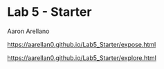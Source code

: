 # Lab 5 - Starter
Aaron Arellano

https://aarellan0.github.io/Lab5_Starter/expose.html

https://aarellan0.github.io/Lab5_Starter/explore.html
